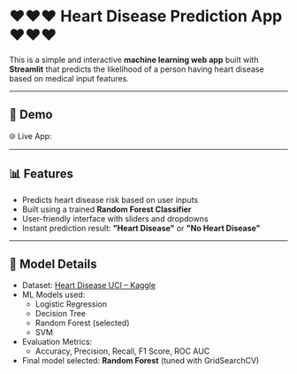 # ❤❤❤ Heart Disease Prediction App ❤❤❤

This is a simple and interactive **machine learning web app** built with **Streamlit** that predicts the likelihood of a person having heart disease based on medical input features.

---

## 🚀 Demo

🌐 Live App: 

---

## 📊 Features

- Predicts heart disease risk based on user inputs
- Built using a trained **Random Forest Classifier**
- User-friendly interface with sliders and dropdowns
- Instant prediction result: **"Heart Disease"** or **"No Heart Disease"**

---

## 🧠 Model Details

- Dataset: [Heart Disease UCI – Kaggle](https://www.kaggle.com/datasets/mragpavank/heart-diseaseuci)
- ML Models used:
  - Logistic Regression
  - Decision Tree
  - Random Forest (selected)
  - SVM
- Evaluation Metrics:
  - Accuracy, Precision, Recall, F1 Score, ROC AUC
- Final model selected: **Random Forest** (tuned with GridSearchCV)
